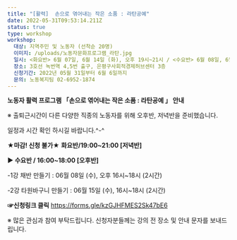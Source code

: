 ```yaml
---
title: "[활력]  손으로 엮어내는 작은 소품 : 라탄공예"
date: 2022-05-31T09:53:14.211Z
status: true
type: workshop
workshop:
  대상: 지역주민 및 노동자 (선착순 20명)
  이미지: /uploads/노동자문화프로그램_라탄.jpg
  일시: <화요반> 6월 07일, 6월 14일 (화), 오후 19시~21시 / <수요반> 6월 08일, 6월 15일 (수), 오후 16시~18시
  장소: 3호선 녹번역 4,5번 출구, 은평구사회적경제허브센터 3층
  신청기간: 2022년 05월 31일부터 6월 6일까지
  문의: 노동복지팀 02-6952-1874
---
```

**노동자 활력 프로그램 「손으로 엮어내는 작은 소품 : 라탄공예 」 안내** 

 ※ 출퇴근시간이 다른 다양한 직종의 노동자를 위해 오후반, 저녁반을 준비했습니다. 

   일정과 시간 확인 하시길 바랍니다.^-^

**★마감! 신청 불가**★ **화요반/19:00~21:00 \[저녁반]**



**▶ 수요반 / 16:00~18:00 \[오후반]**

\-1강 채반 만들기 :  06월 08일 (수), 오후 16시~18시 (2시간)

\-2강  타원바구니 만들기 :  06월 15일 (수), 16시~18시 (2시간)

**☞신청링크 클릭**  https://forms.gle/kzGJHFMES2Sk47bE6

 ※ 많은 관심과 참여 부탁드립니다.  신청자분들께는 강의 전 장소 및 안내 문자를 보내드립니다.